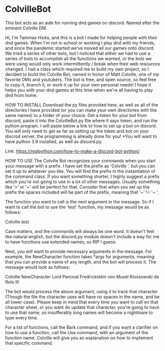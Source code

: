 # ColvilleBot
This bot acts as an aide for running dnd games on discord. Named after the eminent Colville DM.

Hi, I'm Tammas Hicks, and this is a bot I made for helping people with their dnd games. When 
I'm not in school or working I play dnd with my friends, and since the pandemic started we've 
moved all our games onto discord. We tried a series of other bots, but I noticed that either we
had to use a series of bots to accomplish all the functions we wanted, or the bots we were using
would only work intermittently / break when their web resources changed. I had a class which 
required me to build my own project, so I decided to build the Colville Bot, named in honor of
Matt Colville, one of my favorite DMs and youtubers. The bot is free, and open source, so feel
free to copy it, branch it, or work it up for your own personal needs! I hope it helps you with
your dnd games at this time when we're all having to play dnd from home.

HOW TO INSTALL
  Download the py files provided here, as well as all of the directories I have provided (or you
can make your own directories with the same names) to a folder of your choice. Get a token for 
your bot from discord, paste it into the ColvilleBot.py file where it says token, and run the 
python program. I will paste below a link to how to set up a bot on discord. You will only need
to get as far as setting up the token and bot on your discrod server, the programming is already
done for you!
  *You will want to have python 3.9 installed, as well as discord.py. 

Link:
https://realpython.com/how-to-make-a-discord-bot-python/


HOW TO USE
  The Colville Bot recognizes your commands when you start your message with a prefix. I have
set the prefix as 'Colville ', but you can set it up to whatever you like. You will find the
prefix in the instantiation of the command class. If you want something shorter, I highly
suggest a prefix which you're not going to use in a lot of other messages. Usually something
like '>' or '~' will be perfect for that. Consider that when you set up the prefix the spaces
included will be part of the prefix, meaning that '~' != '~ '.

  The function you want to call is the next argument in the message. So if I want to call the
bot to use the 'test' function, my message would be as follows:

Colville test

Case matters, and the commands will always be one word. It doesn't feel like natural english, 
but the discord.py module doesn't include a way for me to have functions use extended names, so
RIP I guess.

  Next, you will want to provide necessary arguments in the message. For example, the
NewCharacter function takes *args for arguments, meaning that you can provide a name of any
length, and the bot will process it. The message would look as follows:

Colville NewCharacter Lord Percival Fredrickstein von Musel Klossowski de Rolo III

The bot would process the above argument, using it to track that character (Though the file the
character uses will have no spaces in the name, and be all lower case). Please keep in mind that
every time you want to call on that character sheet, or you want do update that character, you're
going to have to use that name, so insufferably long names will become a nightmare to type every time.

For a list of functions, call the Bark command, and if you want a clarifier on how to use a function,
call the Use command, with an argument of the function name. Colville will give you an explanation on
how to implement that specific command.
